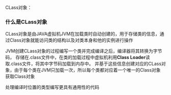 CLass对象：
### 什么是CLass对象
CLass对象是由JAVA虚拟机JVM在加载类时自动创建的，用于存储类的信息，通过Class对象就能访问类的结构以及对类本身和他的实例进行操作

JVM创建CLass对象的过程编写一个类并完成编译之后，编译器将其转换为字节码，
存储在.class文件中，在类的加载过程中虚拟机利用**Class Loader**读取.class文件，将其中字节码加载到内存中。
并基于这些信息创建对应的CLass对象，由于每个类在JVM只加载一次，所以每个类都对应着一个唯一的Class对象
获取Class对象

处理编译时位置的类型编写更具有通用性的代码